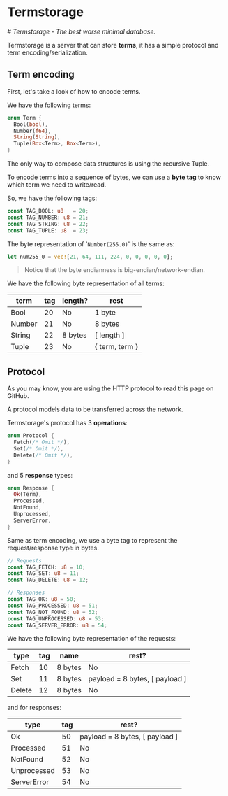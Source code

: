 # Termstorage

\# _Termstorage - The best worse minimal database._

Termstorage is a server that can store **terms**, it has a simple protocol and term encoding/serialization.

## Term encoding

First, let's take a look of how to encode terms.

We have the following terms:

```rs
enum Term {
  Bool(bool),
  Number(f64),
  String(String),
  Tuple(Box<Term>, Box<Term>),
}
```

The only way to compose data structures is using the recursive Tuple.

To encode terms into a sequence of bytes, we can use a **byte tag** to know which term we need to write/read.

So, we have the following tags:

```rs
const TAG_BOOL: u8   = 20;
const TAG_NUMBER: u8 = 21;
const TAG_STRING: u8 = 22;
const TAG_TUPLE: u8  = 23;
```

The byte representation of '`Number(255.0)`' is the same as:

```rs
let num255_0 = vec![21, 64, 111, 224, 0, 0, 0, 0, 0];
```

> Notice that the byte endianness is big-endian/network-endian.

We have the following byte representation of all terms:

|  term  | tag | length? |      rest      |
|--------|-----|---------|----------------|
| Bool   | 20  | No      | 1 byte         |
| Number | 21  | No      | 8 bytes        |
| String | 22  | 8 bytes | [ length ]     |
| Tuple  | 23  | No      | { term, term } |

## Protocol

As you may know, you are using the HTTP protocol to read this page on GitHub.

A protocol models data to be transferred across the network.

Termstorage's protocol has 3 **operations**:

```rs
enum Protocol {
  Fetch(/* Omit */),
  Set(/* Omit */),
  Delete(/* Omit */),
}
```

and 5 **response** types:

```rs
enum Response {
  Ok(Term),
  Processed,
  NotFound,
  Unprocessed,
  ServerError,
}
```

Same as term encoding, we use a byte tag to represent the request/response type in bytes.

```rs
// Requests
const TAG_FETCH: u8 = 10;
const TAG_SET: u8 = 11;
const TAG_DELETE: u8 = 12;

// Responses
const TAG_OK: u8 = 50;
const TAG_PROCESSED: u8 = 51;
const TAG_NOT_FOUND: u8 = 52;
const TAG_UNPROCESSED: u8 = 53;
const TAG_SERVER_ERROR: u8 = 54;
```

We have the following byte representation of the requests:

| type   | tag | name    | rest?                          |
|--------|-----|---------|--------------------------------|
| Fetch  | 10  | 8 bytes | No                             |
| Set    | 11  | 8 bytes | payload = 8 bytes, [ payload ] |
| Delete | 12  | 8 bytes | No                             |

and for responses:

| type        | tag | rest?                          |
|-------------|-----|--------------------------------|
| Ok          | 50  | payload = 8 bytes, [ payload ] |
| Processed   | 51  | No                             |
| NotFound    | 52  | No                             |
| Unprocessed | 53  | No                             |
| ServerError | 54  | No                             |
